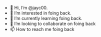 - 👋 Hi, I’m @jayc00.
- 👀 I’m interested in foing back.
- 🌱 I’m currently learning foing back.
- 💞️ I’m looking to collaborate on foing back
- 📫 How to reach me foing back

<!---
jayc00/jayc00 is a ✨ special ✨ repository because its `README.md` (this file) appears on your GitHub profile.
You can click the Preview link to take a look at your changes.
--->

